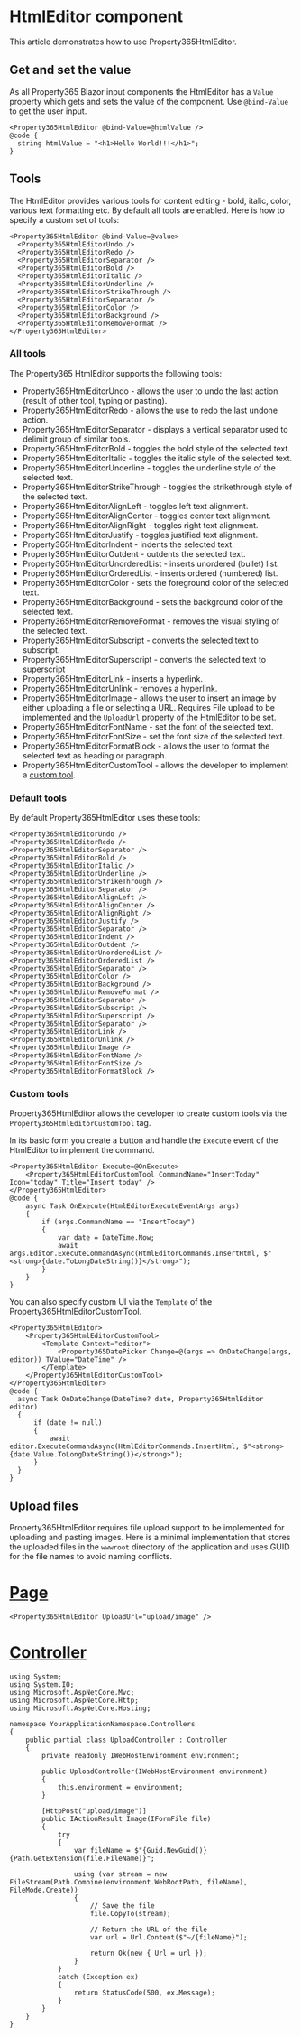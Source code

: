 # HtmlEditor component
This article demonstrates how to use Property365HtmlEditor.

## Get and set the value
As all Property365 Blazor input components the HtmlEditor has a `Value` property which gets and sets the value of the component.
Use `@bind-Value` to get the user input.

```
<Property365HtmlEditor @bind-Value=@htmlValue />
@code {
  string htmlValue = "<h1>Hello World!!!</h1>";
}
```

## Tools
The HtmlEditor provides various tools for content editing - bold, italic, color, various text formatting etc.
By default all tools are enabled. Here is how to specify a custom set of tools:

```
<Property365HtmlEditor @bind-Value=@value>
  <Property365HtmlEditorUndo />
  <Property365HtmlEditorRedo />
  <Property365HtmlEditorSeparator />
  <Property365HtmlEditorBold />
  <Property365HtmlEditorItalic />
  <Property365HtmlEditorUnderline />
  <Property365HtmlEditorStrikeThrough />
  <Property365HtmlEditorSeparator />
  <Property365HtmlEditorColor />
  <Property365HtmlEditorBackground />
  <Property365HtmlEditorRemoveFormat />
</Property365HtmlEditor>
```

### All tools
The Property365 HtmlEditor supports the following tools:

- Property365HtmlEditorUndo - allows the user to undo the last action (result of other tool, typing or pasting).
- Property365HtmlEditorRedo - allows the use to redo the last undone action.
- Property365HtmlEditorSeparator - displays a vertical separator used to delimit group of similar tools.
- Property365HtmlEditorBold - toggles the bold style of the selected text.
- Property365HtmlEditorItalic - toggles the italic style of the selected text.
- Property365HtmlEditorUnderline - toggles the underline style of the selected text.
- Property365HtmlEditorStrikeThrough - toggles the strikethrough style of the selected text.
- Property365HtmlEditorAlignLeft - toggles left text alignment.
- Property365HtmlEditorAlignCenter - toggles center text alignment.
- Property365HtmlEditorAlignRight - toggles right text alignment.
- Property365HtmlEditorJustify - toggles justified text alignment.
- Property365HtmlEditorIndent - indents the selected text.
- Property365HtmlEditorOutdent - outdents the selected text.
- Property365HtmlEditorUnorderedList - inserts unordered (bullet) list.
- Property365HtmlEditorOrderedList - inserts ordered (numbered) list.
- Property365HtmlEditorColor - sets the foreground color of the selected text.
- Property365HtmlEditorBackground - sets the background color of the selected text.
- Property365HtmlEditorRemoveFormat - removes the visual styling of the selected text.
- Property365HtmlEditorSubscript - converts the selected text to subscript.
- Property365HtmlEditorSuperscript - converts the selected text to superscript
- Property365HtmlEditorLink - inserts a hyperlink.
- Property365HtmlEditorUnlink - removes a hyperlink.
- Property365HtmlEditorImage - allows the user to insert an image by either uploading a file or selecting a URL. Requires File upload to be implemented and the `UploadUrl` property of the HtmlEditor to be set.
- Property365HtmlEditorFontName - set the font of the selected text.
- Property365HtmlEditorFontSize - set the font size of the selected text.
- Property365HtmlEditorFormatBlock - allows the user to format the selected text as heading or paragraph.
- Property365HtmlEditorCustomTool - allows the developer to implement a [custom tool](#custom-tools).

### Default tools

By default Property365HtmlEditor uses these tools:

```
<Property365HtmlEditorUndo />
<Property365HtmlEditorRedo />
<Property365HtmlEditorSeparator />
<Property365HtmlEditorBold />
<Property365HtmlEditorItalic />
<Property365HtmlEditorUnderline />
<Property365HtmlEditorStrikeThrough />
<Property365HtmlEditorSeparator />
<Property365HtmlEditorAlignLeft />
<Property365HtmlEditorAlignCenter />
<Property365HtmlEditorAlignRight />
<Property365HtmlEditorJustify />
<Property365HtmlEditorSeparator />
<Property365HtmlEditorIndent />
<Property365HtmlEditorOutdent />
<Property365HtmlEditorUnorderedList />
<Property365HtmlEditorOrderedList />
<Property365HtmlEditorSeparator />
<Property365HtmlEditorColor />
<Property365HtmlEditorBackground />
<Property365HtmlEditorRemoveFormat />
<Property365HtmlEditorSeparator />
<Property365HtmlEditorSubscript />
<Property365HtmlEditorSuperscript />
<Property365HtmlEditorSeparator />
<Property365HtmlEditorLink />
<Property365HtmlEditorUnlink />
<Property365HtmlEditorImage />
<Property365HtmlEditorFontName />
<Property365HtmlEditorFontSize />
<Property365HtmlEditorFormatBlock />
```
### Custom tools
Property365HtmlEditor allows the developer to create custom tools via the `Property365HtmlEditorCustomTool` tag.

In its basic form you create a button and handle the `Execute` event of the HtmlEditor to implement the command.

```
<Property365HtmlEditor Execute=@OnExecute>
    <Property365HtmlEditorCustomTool CommandName="InsertToday" Icon="today" Title="Insert today" />
</Property365HtmlEditor>
@code {
    async Task OnExecute(HtmlEditorExecuteEventArgs args)
    {
        if (args.CommandName == "InsertToday")
        {
            var date = DateTime.Now;
            await args.Editor.ExecuteCommandAsync(HtmlEditorCommands.InsertHtml, $"<strong>{date.ToLongDateString()}</strong>");
        }
    }
}
```

You can also specify custom UI via the `Template` of the Property365HtmlEditorCustomTool.

```
<Property365HtmlEditor>
    <Property365HtmlEditorCustomTool>
        <Template Context="editor">
            <Property365DatePicker Change=@(args => OnDateChange(args, editor)) TValue="DateTime" />
        </Template>
    </Property365HtmlEditorCustomTool>
</Property365HtmlEditor>
@code {
  async Task OnDateChange(DateTime? date, Property365HtmlEditor editor)
  {
      if (date != null)
      {
          await editor.ExecuteCommandAsync(HtmlEditorCommands.InsertHtml, $"<strong>{date.Value.ToLongDateString()}</strong>");
      }
  }
}
```
## Upload files
Property365HtmlEditor requires file upload support to be implemented for uploading and pasting images. Here is a minimal implementation
that stores the uploaded files in the `wwwroot` directory of the application and uses GUID for the file names to avoid naming conflicts.

# [Page](#tab/page)
```
<Property365HtmlEditor UploadUrl="upload/image" />
```
# [Controller](#tab/controller)
```
using System;
using System.IO;
using Microsoft.AspNetCore.Mvc;
using Microsoft.AspNetCore.Http;
using Microsoft.AspNetCore.Hosting;

namespace YourApplicationNamespace.Controllers
{
    public partial class UploadController : Controller
    {
        private readonly IWebHostEnvironment environment;

        public UploadController(IWebHostEnvironment environment)
        {
            this.environment = environment;
        }

        [HttpPost("upload/image")]
        public IActionResult Image(IFormFile file)
        {
            try
            {
                var fileName = $"{Guid.NewGuid()}{Path.GetExtension(file.FileName)}";

                using (var stream = new FileStream(Path.Combine(environment.WebRootPath, fileName), FileMode.Create))
                {
                    // Save the file
                    file.CopyTo(stream);

                    // Return the URL of the file
                    var url = Url.Content($"~/{fileName}");

                    return Ok(new { Url = url });
                }
            }
            catch (Exception ex)
            {
                return StatusCode(500, ex.Message);
            }
        }
    }
}
```
